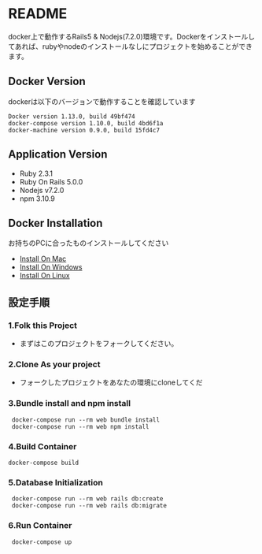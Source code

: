 # README

docker上で動作するRails5 & Nodejs(7.2.0)環境です。Dockerをインストールしてあれば、rubyやnodeのインストールなしにプロジェクトを始めることができます。

## Docker Version
dockerは以下のバージョンで動作することを確認しています
 ```
 Docker version 1.13.0, build 49bf474
 docker-compose version 1.10.0, build 4bd6f1a
 docker-machine version 0.9.0, build 15fd4c7
 ```
 
## Application Version

 * Ruby 2.3.1
 * Ruby On Rails 5.0.0
 * Nodejs v7.2.0
 * npm 3.10.9
 
## Docker Installation
 お持ちのPCに合ったものインストールしてください
 * [Install On Mac](https://docs.docker.com/docker-for-mac/ )
 * [Install On Windows](https://docs.docker.com/docker-for-windows/ )
 * [Install On Linux](https://docs.docker.com/engine/installation/linux/)

## 設定手順

### 1.Folk this Project
 * まずはこのプロジェクトをフォークしてください。
 
### 2.Clone As your project
 * フォークしたプロジェクトをあなたの環境にcloneしてくだ
 
### 3.Bundle install and npm install
```shell
 docker-compose run --rm web bundle install
 docker-compose run --rm web npm install
```
 
### 4.Build Container
 ```shell
 docker-compose build
 ```
 
### 5.Database Initialization

```shell
 docker-compose run --rm web rails db:create
 docker-compose run --rm web rails db:migrate
``` 

### 6.Run Container

```shell
 docker-compose up
```
 
